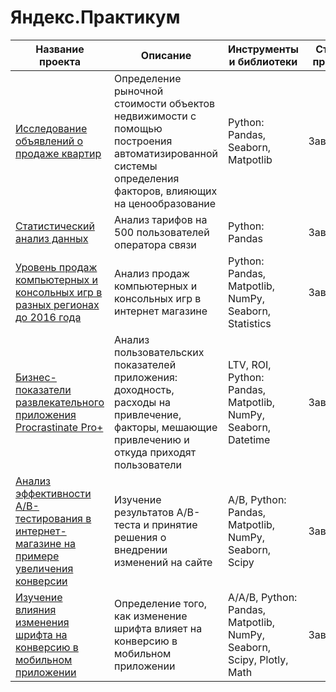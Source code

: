 # Яндекс.Практикум
| Название проекта  | Описание | Инструменты и библиотеки | Статус проекта
| ------------- | ------------- | --------- | --------- |
| [Исследование объявлений о продаже квартир](https://github.com/denisdavydovich/Yandex.Practicum/blob/main/%D0%98%D1%81%D1%81%D0%BB%D0%B5%D0%B4%D0%BE%D0%B2%D0%B0%D0%BD%D0%B8%D0%B5%20%D0%BE%D0%B1%D1%8A%D1%8F%D0%B2%D0%BB%D0%B5%D0%BD%D0%B8%D0%B8%CC%86%20%D0%BE%20%D0%BF%D1%80%D0%BE%D0%B4%D0%B0%D0%B6%D0%B5%20%D0%BA%D0%B2%D0%B0%D1%80%D1%82%D0%B8%D1%80.py)| Определение рыночной стоимости объектов недвижимости с помощью построения автоматизированной системы определения факторов, влияющих на ценообразование  |Python: Pandas, Seaborn, Matpotlib        | Завершен
| [Статистический анализ данных](https://github.com/denisdavydovich/Yandex.Practicum/blob/main/%D0%A1%D1%82%D0%B0%D1%82%D0%B8%D1%81%D1%82%D0%B8%D1%87%D0%B5%D1%81%D0%BA%D0%B8%D0%B8%CC%86%20%D0%B0%D0%BD%D0%B0%D0%BB%D0%B8%D0%B7%20%D0%B4%D0%B0%D0%BD%D0%BD%D1%8B%D1%85.py) | Анализ тарифов на 500 пользователей оператора связи  |Python: Pandas         | Завершен
| [Уровень продаж компьютерных и консольных игр в разных регионах до 2016 года](https://github.com/denisdavydovich/Yandex.Practicum/blob/main/%D0%A3%D1%80%D0%BE%D0%B2%D0%B5%D0%BD%D1%8C%20%D0%BF%D1%80%D0%BE%D0%B4%D0%B0%D0%B6%20%D0%BA%D0%BE%D0%BC%D0%BF%D1%8C%D1%8E%D1%82%D0%B5%D1%80%D0%BD%D1%8B%D1%85%20%D0%B8%20%D0%BA%D0%BE%D0%BD%D1%81%D0%BE%D0%BB%D1%8C%D0%BD%D1%8B%D1%85%20%D0%B8%D0%B3%D1%80%20%D0%B2%20%D1%80%D0%B0%D0%B7%D0%BD%D1%8B%D1%85%20%D1%80%D0%B5%D0%B3%D0%B8%D0%BE%D0%BD%D0%B0%D1%85%20%D0%B4%D0%BE%202016%20%D0%B3%D0%BE%D0%B4%D0%B0.py)  | Анализ продаж компьютерных и консольных игр в интернет магазине |Python: Pandas, Matpotlib, NumPy, Seaborn, Statistics| Завершен
| [Бизнес-показатели развлекательного приложения Procrastinate Pro+](https://github.com/denisdavydovich/Yandex.Practicum/blob/main/%D0%91%D0%B8%D0%B7%D0%BD%D0%B5%D1%81-%D0%BF%D0%BE%D0%BA%D0%B0%D0%B7%D0%B0%D1%82%D0%B5%D0%BB%D0%B8%20%D1%80%D0%B0%D0%B7%D0%B2%D0%BB%D0%B5%D0%BA%D0%B0%D1%82%D0%B5%D0%BB%D1%8C%D0%BD%D0%BE%D0%B3%D0%BE%20%D0%BF%D1%80%D0%B8%D0%BB%D0%BE%D0%B6%D0%B5%D0%BD%D0%B8%D1%8F%20Procrastinate%20Pro%2B.py)  | Анализ пользовательских показателей приложения: доходность, расходы на привлечение, факторы, мешающие привлечению и откуда приходят пользователи |LTV, ROI, Python: Pandas, Matpotlib, NumPy, Seaborn, Datetime| Завершен
| [Анализ эффективности A/B-тестирования в интернет-магазине на примере увеличения конверсии](https://github.com/denisdavydovich/Yandex.Practicum/blob/main/%D0%90%D0%BD%D0%B0%D0%BB%D0%B8%D0%B7%20%D1%8D%D1%84%D1%84%D0%B5%D0%BA%D1%82%D0%B8%D0%B2%D0%BD%D0%BE%D1%81%D1%82%D0%B8%20A%20B-%D1%82%D0%B5%D1%81%D1%82%D0%B8%D1%80%D0%BE%D0%B2%D0%B0%D0%BD%D0%B8%D1%8F%20%D0%B2%20%D0%B8%D0%BD%D1%82%D0%B5%D1%80%D0%BD%D0%B5%D1%82-%D0%BC%D0%B0%D0%B3%D0%B0%D0%B7%D0%B8%D0%BD%D0%B5%20%D0%BD%D0%B0%20%D0%BF%D1%80%D0%B8%D0%BC%D0%B5%D1%80%D0%B5%20%D1%83%D0%B2%D0%B5%D0%BB%D0%B8%D1%87%D0%B5%D0%BD%D0%B8%D1%8F%20%D0%BA%D0%BE%D0%BD%D0%B2%D0%B5%D1%80%D1%81%D0%B8%D0%B8.py)| Изучение результатов A/B-теста и принятие решения о внедрении изменений на сайте |A/B, Python: Pandas, Matpotlib, NumPy, Seaborn, Scipy| Завершен
| [Изучение влияния изменения шрифта на конверсию в мобильном приложении](https://github.com/denisdavydovich/Yandex.Practicum/blob/main/%D0%98%D0%B7%D1%83%D1%87%D0%B5%D0%BD%D0%B8%D0%B5%20%D0%B2%D0%BB%D0%B8%D1%8F%D0%BD%D0%B8%D1%8F%20%D0%B8%D0%B7%D0%BC%D0%B5%D0%BD%D0%B5%D0%BD%D0%B8%D1%8F%20%D1%88%D1%80%D0%B8%D1%84%D1%82%D0%B0%20%D0%BD%D0%B0%20%D0%BA%D0%BE%D0%BD%D0%B2%D0%B5%D1%80%D1%81%D0%B8%D1%8E%20%D0%B2%20%D0%BC%D0%BE%D0%B1%D0%B8%D0%BB%D1%8C%D0%BD%D0%BE%D0%BC%20%D0%BF%D1%80%D0%B8%D0%BB%D0%BE%D0%B6%D0%B5%D0%BD%D0%B8%D0%B8%20.py)  | Определение того, как изменение шрифта влияет на конверсию в мобильном приложении |A/A/B, Python: Pandas, Matpotlib, NumPy, Seaborn, Scipy, Plotly, Math| Завершен


